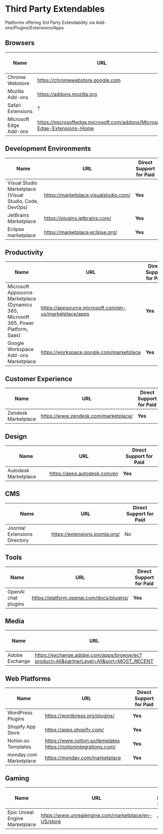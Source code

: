 # Third Party Extendables
Platforms offering 3rd Party Extendability via Add-ons/Plugins/Extensions/Apps

## Browsers
| Name | URL | Direct Support for Paid
| ------------- | ------------- | ------------- |
| Chrome Webstore | https://chromewebstore.google.com | No
| Mozilla Add-ons | https://addons.mozilla.org | No
| Safari Extensions | ? | No ?
| Microsoft Edge Add-ons | https://microsoftedge.microsoft.com/addons/Microsoft-Edge-Extensions-Home | No

## Development Environments
| Name | URL | Direct Support for Paid
| ------------- | ------------- | ------------- |
| Visual Studio Marketplace (Visual Studio, Code, DevOps) | https://marketplace.visualstudio.com/ | **Yes**
| JetBrains Marketplace | https://plugins.jetbrains.com/ | **Yes**
| Eclipse marketplace | https://marketplace.eclipse.org/ | **Yes**

## Productivity
| Name | URL | Direct Support for Paid
| ------------- | ------------- | ------------- |
| Microsoft Appsource Marketplace (Dynamics 365, Microsoft 365, Power Platform, Saas) | https://appsource.microsoft.com/en-us/marketplace/apps | **Yes**
| Google Workspace Add-ons Marketplace | https://workspace.google.com/marketplace | **Yes**

## Customer Experience
| Name | URL | Direct Support for Paid
| ------------- | ------------- | ------------- |
| Zendesk Marketplace | https://www.zendesk.com/marketplace/ | **Yes**

## Design
| Name | URL | Direct Support for Paid
| ------------- | ------------- | ------------- |
| Autodesk Marketplace | https://apps.autodesk.com/en | **Yes**

## CMS
| Name | URL | Direct Support for Paid
| ------------- | ------------- | ------------- |
| Joomla! Extensions Directory | https://extensions.joomla.org/ | No

## Tools
| Name | URL | Direct Support for Paid
| ------------- | ------------- | ------------- |
| OpenAI chat plugins | https://platform.openai.com/docs/plugins/ | **Yes**

## Media
| Name | URL | Direct Support for Paid
| ------------- | ------------- | ------------- |
| Adobe Exchange | https://exchange.adobe.com/apps/browse/ec?product=All&partnerLevel=All&sort=MOST_RECENT | **Yes**

## Web Platforms
| Name | URL | Direct Support for Paid
| ------------- | ------------- | ------------- |
| WordPress Plugins | https://wordpress.org/plugins/ | **Yes**
| Shopify App Store | https://apps.shopify.com/ | **Yes**
| Notion.so Templates | https://www.notion.so/templates https://notionintegrations.com/ | **Yes**
| monday.com Marketplace | https://monday.com/marketplace | **Yes**

## Gaming
| Name | URL | Direct Support for Paid
| ------------- | ------------- | ------------- |
| Epic Unreal Engine Marketplace | https://www.unrealengine.com/marketplace/en-US/store | **Yes**

